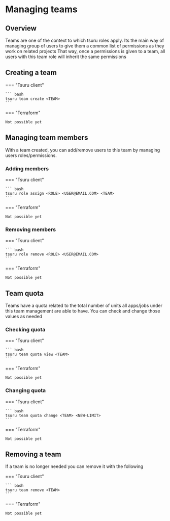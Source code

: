 # Managing teams

## Overview

Teams are one of the context to which tsuru roles apply. Its the main way of managing group of users to give them a common list of permissions as they work on related projects
That way, once a permissions is given to a team, all users with this team role will inherit the same permissions

## Creating a team

=== "Tsuru client"

    ``` bash
    tsuru team create <TEAM>
    ```


=== "Terraform"

    Not possible yet


## Managing team members

With a team created, you can add/remove users to this team by managing users roles/permissions.

### Adding members

=== "Tsuru client"

    ``` bash
    tsuru role assign <ROLE> <USER@EMAIL.COM> <TEAM>
    ```


=== "Terraform"

    Not possible yet

### Removing members

=== "Tsuru client"

    ``` bash
    tsuru role remove <ROLE> <USER@EMAIL.COM>
    ```


=== "Terraform"

    Not possible yet

## Team quota

Teams have a quota related to the total number of units all apps/jobs under this team management are able to have. You can check and change those values as needed

### Checking quota

=== "Tsuru client"

    ``` bash
    tsuru team quota view <TEAM>
    ```


=== "Terraform"

    Not possible yet

### Changing quota

=== "Tsuru client"

    ``` bash
    tsuru team quota change <TEAM> <NEW-LIMIT>
    ```


=== "Terraform"

    Not possible yet

## Removing a team

If a team is no longer needed you can remove it with the following

=== "Tsuru client"

    ``` bash
    tsuru team remove <TEAM>
    ```


=== "Terraform"

    Not possible yet